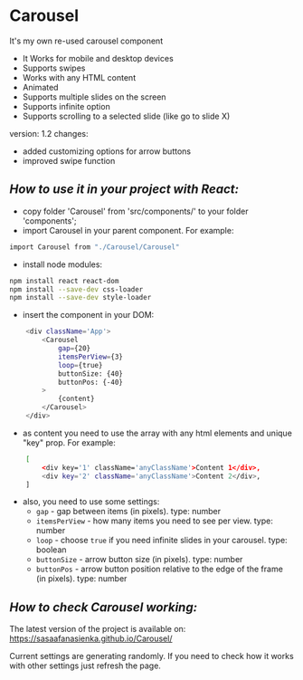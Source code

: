 # Carousel

It's my own re-used carousel component

- It Works for mobile and desktop devices
- Supports swipes
- Works with any HTML content
- Animated
- Supports multiple slides on the screen
- Supports infinite option
- Supports scrolling to a selected slide (like go to slide X)

version: 1.2 changes:
- added customizing options for arrow buttons
- improved swipe function

## _How to use it in your project with React:_

- copy folder 'Carousel' from 'src/components/' to your folder 'components';
- import Carousel in your parent component. For example:
```sh
import Carousel from "./Carousel/Carousel"
```
- install node modules:
```sh
npm install react react-dom
npm install --save-dev css-loader
npm install --save-dev style-loader
```
- insert the component in your DOM:
```sh
    <div className='App'>
        <Carousel
            gap={20}
            itemsPerView={3}
            loop={true}
            buttonSize: {40}
            buttonPos: {-40}
        >
            {content}
        </Carousel>
    </div>
```
- as content you need to use the array with any html elements and unique "key" prop. For example:
```sh
    [
        <div key='1' className='anyClassName'>Content 1</div>,
        <div key='2' className='anyClassName'>Content 2</div>,
    ]
```
- also, you need to use some settings:
    - `gap` - gap between items (in pixels). type: number  
    - `itemsPerView` - how many items you need to see per view. type: number  
    - `loop` - choose `true` if you need infinite slides in your carousel. type: boolean
    - `buttonSize` - arrow button size (in pixels). type: number  
    - `buttonPos` - arrow button position relative to the edge of the frame (in pixels). type: number  

## _How to check Carousel working:_

The latest version of the project is available on:
https://sasaafanasienka.github.io/Carousel/

Current settings are generating randomly. 
If you need to check how it works with other settings just refresh the page.